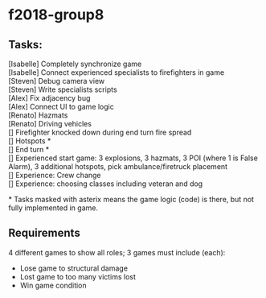 # f2018-group8

## Tasks:
[Isabelle] Completely synchronize game <br />
[Isabelle] Connect experienced specialists to firefighters in game <br />
[Steven] Debug camera view <br />
[Steven] Write specialists scripts <br />
[Alex] Fix adjacency bug <br />
[Alex] Connect UI to game logic <br />
[Renato] Hazmats <br />
[Renato] Driving vehicles <br />
[] Firefighter knocked down during end turn fire spread <br />
[] Hotspots * <br />
[] End turn * <br />
[] Experienced start game: 3 explosions, 3 hazmats, 3 POI (where 1 is False Alarm), 3 additional hotspots, pick ambulance/firetruck placement <br />
[] Experience: Crew change <br />
[] Experience: choosing classes including veteran and dog<br /> 




\* Tasks masked with asterix means the game logic (code) is there, but not fully implemented in game. 



## Requirements
4 different games to show all roles; 3 games must include (each):
- Lose game to structural damage
- Lost game to too many victims lost
- Win game condition



